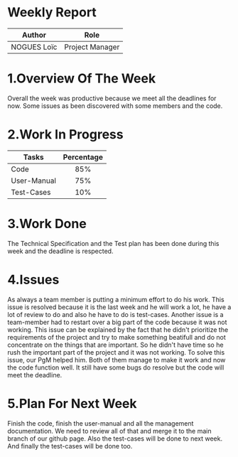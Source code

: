 # Weekly Report
| Author      | Role            |
| ----------- | --------------- |
| NOGUES Loïc | Project Manager |
# 1.Overview Of The Week
Overall the week was productive because we meet all the deadlines for now. Some issues as been discovered with some members and the code.




# 2.Work In Progress

| Tasks       | Percentage |
| ----------- | :--------: |
| Code        |     85%    |
| User-Manual |     75%    |
| Test-Cases  |    10%     |



# 3.Work Done
The Technical Specification and the Test plan has been done during this week and the deadline is respected.





# 4.Issues
As always a team member is putting a minimum effort to do his work. This issue is resolved because it is the last week and he will work a lot, he have a lot of review to do and also he have to do is test-cases.
Another issue is a team-member had to restart over a big part of the code because it was not working. This issue can be explained by the fact that he didn't prioritize the requirements of the project and try to make something beatifull and do not concentrate on the things that are important. So he didn't have time so he rush the important part of the project and it was not working. To solve this issue, our PgM helped him. Both of them manage to make it work and now the code function well. It still have some bugs do resolve but the code will meet the deadline.


# 5.Plan For Next Week
Finish the code, finish the user-manual and all the management documentation. We need to review all of that and merge it to the main branch of our github page.
Also the test-cases will be done to next week.
And finally the test-cases will be done too.